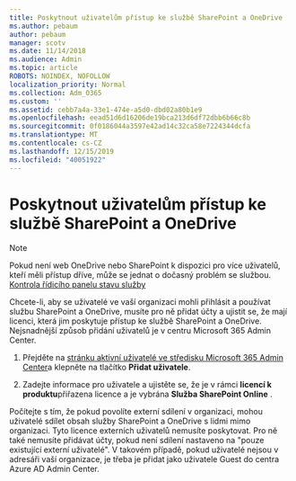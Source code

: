 ```yaml
---
title: Poskytnout uživatelům přístup ke službě SharePoint a OneDrive
ms.author: pebaum
author: pebaum
manager: scotv
ms.date: 11/14/2018
ms.audience: Admin
ms.topic: article
ROBOTS: NOINDEX, NOFOLLOW
localization_priority: Normal
ms.collection: Adm_O365
ms.custom: ''
ms.assetid: cebb7a4a-33e1-474e-a5d0-dbd02a80b1e9
ms.openlocfilehash: eead51d6d16206de19bca213d6df72dbb6b66c8b
ms.sourcegitcommit: 0f0186044a3597e42ad14c32ca58e7224344dcfa
ms.translationtype: MT
ms.contentlocale: cs-CZ
ms.lasthandoff: 12/15/2019
ms.locfileid: "40051922"
---
```

# <a name="give-users-access-to-sharepoint-and-onedrive"></a>Poskytnout uživatelům přístup ke službě SharePoint a OneDrive

> [!NOTE]
> Pokud není web OneDrive nebo SharePoint k dispozici pro více uživatelů, kteří měli přístup dříve, může se jednat o dočasný problém se službou. [Kontrola řídicího panelu stavu služby](https://portal.office.com/adminportal/home#/servicehealth)
  
Chcete-li, aby se uživatelé ve vaší organizaci mohli přihlásit a používat službu SharePoint a OneDrive, musíte pro ně přidat účty a ujistit se, že mají licenci, která jim poskytuje přístup ke službě SharePoint a OneDrive. Nejsnadnější způsob přidání uživatelů je v centru Microsoft 365 Admin Center.
  
1. Přejděte na [stránku aktivní uživatelé ve středisku Microsoft 365 Admin Center](https://portal.office.com/adminportal/home#/users)a klepněte na tlačítko **Přidat uživatele**.
    
2. Zadejte informace pro uživatele a ujistěte se, že je v rámci **licencí k produktu**přiřazena licence a je vybrána **Služba SharePoint Online** . 
    
Počítejte s tím, že pokud povolíte externí sdílení v organizaci, mohou uživatelé sdílet obsah služby SharePoint a OneDrive s lidmi mimo organizaci. Tyto licence externích uživatelů nemusíte poskytovat. Pro ně také nemusíte přidávat účty, pokud není sdílení nastaveno na "pouze existující externí uživatelé". V takovém případě, pokud uživatelé nejsou v adresáři vaší organizace, je třeba je přidat jako uživatele Guest do centra Azure AD Admin Center.
  

